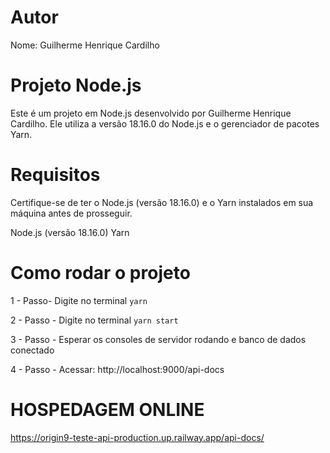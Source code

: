 # Autor

Nome: Guilherme Henrique Cardilho

# Projeto Node.js

Este é um projeto em Node.js desenvolvido por Guilherme Henrique Cardilho. Ele utiliza a versão 18.16.0 do Node.js e o gerenciador de pacotes Yarn.

# Requisitos

Certifique-se de ter o Node.js (versão 18.16.0) e o Yarn instalados em sua máquina antes de prosseguir.

Node.js (versão 18.16.0)
Yarn

# Como rodar o projeto

1 - Passo- Digite no terminal
`yarn`

2 - Passo - Digite no terminal
`yarn start`

3 - Passo - Esperar os consoles de servidor rodando e banco de dados conectado

4 - Passo - Acessar:
http://localhost:9000/api-docs

# HOSPEDAGEM ONLINE

https://origin9-teste-api-production.up.railway.app/api-docs/
